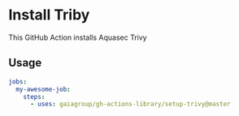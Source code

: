 # Install Triby

This GitHub Action installs Aquasec Trivy

## Usage

```yaml
jobs:
  my-awesome-job:
    steps:
      - uses: gaiagroup/gh-actions-library/setup-trivy@master
```
